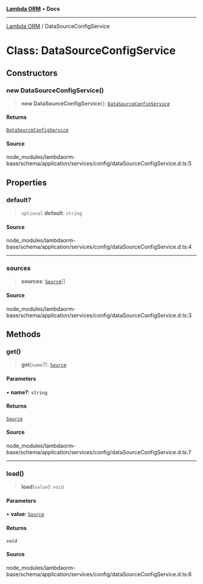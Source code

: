 [**Lambda ORM**](../README.md) • **Docs**

***

[Lambda ORM](../README.md) / DataSourceConfigService

# Class: DataSourceConfigService

## Constructors

### new DataSourceConfigService()

> **new DataSourceConfigService**(): [`DataSourceConfigService`](DataSourceConfigService.md)

#### Returns

[`DataSourceConfigService`](DataSourceConfigService.md)

#### Source

node\_modules/lambdaorm-base/schema/application/services/config/dataSourceConfigService.d.ts:5

## Properties

### default?

> `optional` **default**: `string`

#### Source

node\_modules/lambdaorm-base/schema/application/services/config/dataSourceConfigService.d.ts:4

***

### sources

> **sources**: [`Source`](../interfaces/Source.md)[]

#### Source

node\_modules/lambdaorm-base/schema/application/services/config/dataSourceConfigService.d.ts:3

## Methods

### get()

> **get**(`name`?): [`Source`](../interfaces/Source.md)

#### Parameters

• **name?**: `string`

#### Returns

[`Source`](../interfaces/Source.md)

#### Source

node\_modules/lambdaorm-base/schema/application/services/config/dataSourceConfigService.d.ts:7

***

### load()

> **load**(`value`): `void`

#### Parameters

• **value**: [`Source`](../interfaces/Source.md)

#### Returns

`void`

#### Source

node\_modules/lambdaorm-base/schema/application/services/config/dataSourceConfigService.d.ts:6
